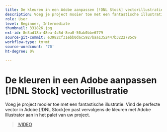 ```yaml
---
title: De kleuren in een Adobe aanpassen [!DNL Stock] vectorillustratie
description: Voeg je project mooier toe met een fantastische illustratie. Vind de perfecte vector in Adobe [!DNL Stock]en past vervolgens de kleuren met Adobe Illustrator aan die in het palet van uw project
role: User
level: Beginner, Intermediate
thumbnail: 331826.jpg
exl-id: 8e3ad18a-48ea-4c5d-8ea0-50ab0bbe6779
source-git-commit: e3982cf31ebb0dac5927baa1352447b3222785c9
workflow-type: tm+mt
source-wordcount: '70'
ht-degree: 0%

---
```


# De kleuren in een Adobe aanpassen [!DNL Stock] vectorillustratie

Voeg je project mooier toe met een fantastische illustratie. Vind de perfecte vector in Adobe [!DNL Stock]en past vervolgens de kleuren met Adobe Illustrator aan in het palet van uw project.

>[!VIDEO](https://video.tv.adobe.com/v/331826?hidetitle=true)

